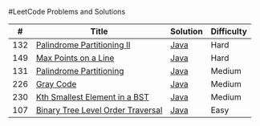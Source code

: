 #LeetCode Problems and Solutions

| # | Title | Solution | Difficulty |
|---| ----- | -------- | ---------- |
|132|[Palindrome Partitioning II](https://oj.leetcode.com/problems/palindrome-partitioning-ii/)| [Java](./palindromePartitioning.II.java)|Hard|
|149|[Max Points on a Line](https://oj.leetcode.com/problems/max-points-on-a-line/)| [Java](./maxPointsOnALine.Java)|Hard|
|131|[Palindrome Partitioning](https://oj.leetcode.com/problems/palindrome-partitioning/)| [Java](./palindromePartitioning.java)|Medium|
|226|[Gray Code](https://leetcode.com/problems/gray-code/)| [Java](./GreyCode.java)|Medium|
|230|[Kth Smallest Element in a BST](https://leetcode.com/problems/kth-smallest-element-in-a-bst/)|[Java](./kthsmallestelementbst.java)|Medium|
|107|[Binary Tree Level Order Traversal](https://oj.leetcode.com/problems/binary-tree-level-order-traversal/)| [Java](./binaryTreeLevelOrderTraversal.java)|Easy|

